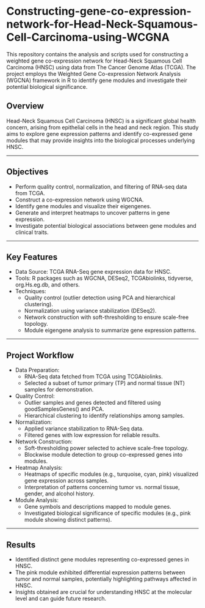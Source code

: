 # **Constructing-gene-co-expression-network-for-Head-Neck-Squamous-Cell-Carcinoma-using-WCGNA**

This repository contains the analysis and scripts used for constructing a weighted gene co-expression network for Head-Neck Squamous Cell Carcinoma (HNSC) using data from The Cancer Genome Atlas (TCGA). The project employs the Weighted Gene Co-expression Network Analysis (WGCNA) framework in R to identify gene modules and investigate their potential biological significance.

## **Overview**

Head-Neck Squamous Cell Carcinoma (HNSC) is a significant global health concern, arising from epithelial cells in the head and neck region. This study aims to explore gene expression patterns and identify co-expressed gene modules that may provide insights into the biological processes underlying HNSC.

---

## **Objectives**
- Perform quality control, normalization, and filtering of RNA-seq data from TCGA.
- Construct a co-expression network using WGCNA.
- Identify gene modules and visualize their eigengenes.
- Generate and interpret heatmaps to uncover patterns in gene expression.
- Investigate potential biological associations between gene modules and clinical traits.

---

## **Key Features**

- Data Source: TCGA RNA-Seq gene expression data for HNSC.
- Tools: R packages such as WGCNA, DESeq2, TCGAbiolinks, tidyverse, org.Hs.eg.db, and others.
- Techniques:
   - Quality control (outlier detection using PCA and hierarchical clustering).
   - Normalization using variance stabilization (DESeq2).
   - Network construction with soft-thresholding to ensure scale-free topology.
   - Module eigengene analysis to summarize gene expression patterns.
 
 ---

## **Project Workflow**

- Data Preparation:
   - RNA-Seq data fetched from TCGA using TCGAbiolinks.
   - Selected a subset of tumor primary (TP) and normal tissue (NT) samples for demonstration.
- Quality Control:
   - Outlier samples and genes detected and filtered using goodSamplesGenes() and PCA.
   - Hierarchical clustering to identify relationships among samples.
- Normalization:
   - Applied variance stabilization to RNA-Seq data.
   - Filtered genes with low expression for reliable results.
- Network Construction:
   - Soft-thresholding power selected to achieve scale-free topology.
   - Blockwise module detection to group co-expressed genes into modules.
- Heatmap Analysis:
   - Heatmaps of specific modules (e.g., turquoise, cyan, pink) visualized gene expression across samples.
   - Interpretation of patterns concerning tumor vs. normal tissue, gender, and alcohol history.
- Module Analysis:
   - Gene symbols and descriptions mapped to module genes.
   - Investigated biological significance of specific modules (e.g., pink module showing distinct patterns).
 
 --- 

## **Results**

- Identified distinct gene modules representing co-expressed genes in HNSC.
- The pink module exhibited differential expression patterns between tumor and normal samples, potentially highlighting pathways affected in HNSC.
- Insights obtained are crucial for understanding HNSC at the molecular level and can guide future research.
